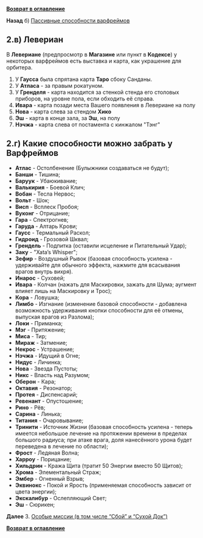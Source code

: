 **[Возврат в оглавление](index.md)**

**Назад** б) [Пассивные способности варфреймов](02_b.md)

##   2.в) Левериан

   В **Левериане** (предпросмотр в **Магазине** или пункт в **Кодексе**) у некоторых варфреймов есть выставка и карта, как украшение для орбитера. 

   1. У **Гаусса** была спрятана карта **Таро** сбоку Санданы. 
   2. У **Атласа** - за правым рокатуном. 
   3. У **Гренделя** - карта находится за стенкой стенда его столовых приборов,  на уровне пола, если обходить её справа.
   4. **Ивара** - карта позади места Вашего появления в Левериане на полу
   5. **Нова** - карта слева за стендом **Хико**
   6. **Эш** - карта в конце зала, за **Эш**, на полу
   7. **Нэчжа** - карта слева от постамента с кинжалом "Тэнг"

##   2.г) Какие способности можно забрать у Варфреймов
 * **Атлас** - Остолбенение (Булыжники создаваться не будут);
 * **Банши** - Тишина;
 * **Баруук** - Убаюкивание;
 * **Валькирия** - Боевой Клич;
 * **Вобан** - Тесла Нервос;
 * **Вольт** - Шок;
 * **Висп** - Всплеск Пробоя;
 * **Вуконг** - Отрицание;
 * **Гара** - Спектрогнев;
 * **Гаруда** - Алтарь Крови;
 * **Гаусс** - Термальный Раскол;
 * **Гидроид** - Грозовой Шквал;
 * **Грендель** - Подпитка (оставили исцеление и Питательный Удар);
 * **Заку** - "Xata’s Whisper";
 * **Зефир** - Воздушный Рывок (базовая способность усилена - удерживайте для обычного эффекта, нажмите для всасывания врагов внутрь вихря).
 * **Инарос** - Суховей;
 * **Ивара** - Колчан (нажать для Маскировки, зажать для Шума; аугмент влияет лишь на Маскировку и Трос);
 * **Кора** - Ловушка;
 * **Лимбо** - Изгнание (изменение базовой способности - добавлена возможность удерживания кнопки способности для её отмены, выпуская врагов из Разлома);
 *  **Локи** - Приманка;
 * **Мэг** - Притяжение;
 * **Миса** - Тир;
 * **Мираж** - Затмение;
 * **Некрос** - Устрашение;
 * **Нэчжа** - Идущий в Огне;
 * **Нидус** - Личинка;
 * **Нова** - Звезда Пустоты;
 * **Никс** - Власть над Разумом;
 * **Оберон** - Кара;
 * **Октавия** - Резонатор;
 * **Протея** - Диспенсарий;
 * **Ревенант** - Опустошение;
 * **Рино** - Рёв;
 * **Сарина** - Линька;
 * **Титания** - Очаровывание;
 * **Тринити** - Источник Жизни (базовая способность усилена - теперь имеется небольшое лечение на протяжении времени в пределах большого радиуса; при атаке врага, доля нанесённого урона будет переведена в лечение по области);
 * **Фрост** - Ледяная Волна;
 * **Харроу** - Порицание;
 * **Хильдрин** - Кража Щита (тратит 50 Энергии вместо 50 Щитов);
 * **Хрома** - Элементальный Страж;
 * **Эмбер** - Огненный Взрыв;
 * **Эквинокс** - Покой и Ярость (применяемая способность зависит от цвета энергии);
 * **Экскалибур** - Ослепляющий Свет;
 * **Эш** - Сюрикен;
 
**Далее** 3. [Особые миссии (в том числе “Сбой” и “Сухой Док”)](03.md)

**[Возврат в оглавление](index.md)**
